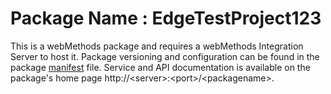 # Package Name : EdgeTestProject123
This is a webMethods package and requires a webMethods Integration Server to host it. Package versioning and configuration can be found in the package [manifest](./EdgeTestProject123/manifest.v3) file. Service and API documentation is available on the package's home page http://&lt;server&gt;:&lt;port&gt;/&lt;packagename>.